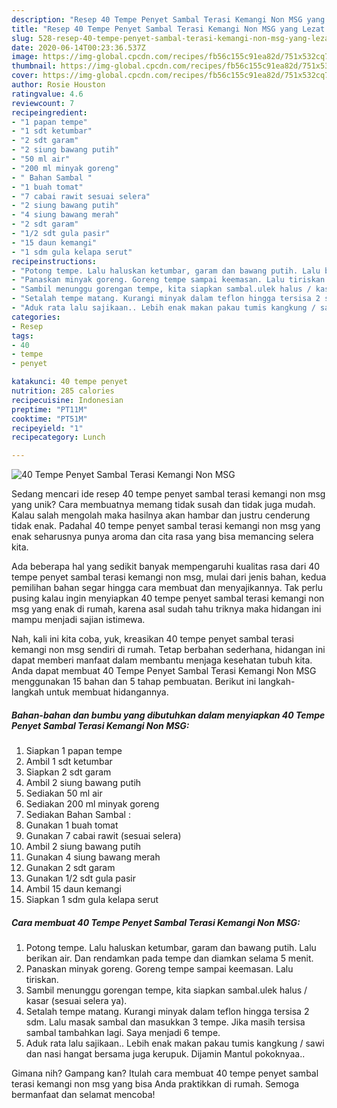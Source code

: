 ```yaml
---
description: "Resep 40 Tempe Penyet Sambal Terasi Kemangi Non MSG yang Lezat Sekali"
title: "Resep 40 Tempe Penyet Sambal Terasi Kemangi Non MSG yang Lezat Sekali"
slug: 528-resep-40-tempe-penyet-sambal-terasi-kemangi-non-msg-yang-lezat-sekali
date: 2020-06-14T00:23:36.537Z
image: https://img-global.cpcdn.com/recipes/fb56c155c91ea82d/751x532cq70/40-tempe-penyet-sambal-terasi-kemangi-non-msg-foto-resep-utama.jpg
thumbnail: https://img-global.cpcdn.com/recipes/fb56c155c91ea82d/751x532cq70/40-tempe-penyet-sambal-terasi-kemangi-non-msg-foto-resep-utama.jpg
cover: https://img-global.cpcdn.com/recipes/fb56c155c91ea82d/751x532cq70/40-tempe-penyet-sambal-terasi-kemangi-non-msg-foto-resep-utama.jpg
author: Rosie Houston
ratingvalue: 4.6
reviewcount: 7
recipeingredient:
- "1 papan tempe"
- "1 sdt ketumbar"
- "2 sdt garam"
- "2 siung bawang putih"
- "50 ml air"
- "200 ml minyak goreng"
- " Bahan Sambal "
- "1 buah tomat"
- "7 cabai rawit sesuai selera"
- "2 siung bawang putih"
- "4 siung bawang merah"
- "2 sdt garam"
- "1/2 sdt gula pasir"
- "15 daun kemangi"
- "1 sdm gula kelapa serut"
recipeinstructions:
- "Potong tempe. Lalu haluskan ketumbar, garam dan bawang putih. Lalu berikan air. Dan rendamkan pada tempe dan diamkan selama 5 menit."
- "Panaskan minyak goreng. Goreng tempe sampai keemasan. Lalu tiriskan."
- "Sambil menunggu gorengan tempe, kita siapkan sambal.ulek halus / kasar (sesuai selera ya)."
- "Setalah tempe matang. Kurangi minyak dalam teflon hingga tersisa 2 sdm. Lalu masak sambal dan masukkan 3 tempe. Jika masih tersisa sambal tambahkan lagi. Saya menjadi 6 tempe."
- "Aduk rata lalu sajikaan.. Lebih enak makan pakau tumis kangkung / sawi dan nasi hangat bersama juga kerupuk. Dijamin Mantul pokoknyaa.."
categories:
- Resep
tags:
- 40
- tempe
- penyet

katakunci: 40 tempe penyet 
nutrition: 285 calories
recipecuisine: Indonesian
preptime: "PT11M"
cooktime: "PT51M"
recipeyield: "1"
recipecategory: Lunch

---
```



![40 Tempe Penyet Sambal Terasi Kemangi Non MSG](https://img-global.cpcdn.com/recipes/fb56c155c91ea82d/751x532cq70/40-tempe-penyet-sambal-terasi-kemangi-non-msg-foto-resep-utama.jpg)

Sedang mencari ide resep 40 tempe penyet sambal terasi kemangi non msg yang unik? Cara membuatnya memang tidak susah dan tidak juga mudah. Kalau salah mengolah maka hasilnya akan hambar dan justru cenderung tidak enak. Padahal 40 tempe penyet sambal terasi kemangi non msg yang enak seharusnya punya aroma dan cita rasa yang bisa memancing selera kita.



Ada beberapa hal yang sedikit banyak mempengaruhi kualitas rasa dari 40 tempe penyet sambal terasi kemangi non msg, mulai dari jenis bahan, kedua pemilihan bahan segar hingga cara membuat dan menyajikannya. Tak perlu pusing kalau ingin menyiapkan 40 tempe penyet sambal terasi kemangi non msg yang enak di rumah, karena asal sudah tahu triknya maka hidangan ini mampu menjadi sajian istimewa.


Nah, kali ini kita coba, yuk, kreasikan 40 tempe penyet sambal terasi kemangi non msg sendiri di rumah. Tetap berbahan sederhana, hidangan ini dapat memberi manfaat dalam membantu menjaga kesehatan tubuh kita. Anda dapat membuat 40 Tempe Penyet Sambal Terasi Kemangi Non MSG menggunakan 15 bahan dan 5 tahap pembuatan. Berikut ini langkah-langkah untuk membuat hidangannya.

<!--inarticleads1-->

##### Bahan-bahan dan bumbu yang dibutuhkan dalam menyiapkan 40 Tempe Penyet Sambal Terasi Kemangi Non MSG:

1. Siapkan 1 papan tempe
1. Ambil 1 sdt ketumbar
1. Siapkan 2 sdt garam
1. Ambil 2 siung bawang putih
1. Sediakan 50 ml air
1. Sediakan 200 ml minyak goreng
1. Sediakan  Bahan Sambal :
1. Gunakan 1 buah tomat
1. Gunakan 7 cabai rawit (sesuai selera)
1. Ambil 2 siung bawang putih
1. Gunakan 4 siung bawang merah
1. Gunakan 2 sdt garam
1. Gunakan 1/2 sdt gula pasir
1. Ambil 15 daun kemangi
1. Siapkan 1 sdm gula kelapa serut




<!--inarticleads2-->

##### Cara membuat 40 Tempe Penyet Sambal Terasi Kemangi Non MSG:

1. Potong tempe. Lalu haluskan ketumbar, garam dan bawang putih. Lalu berikan air. Dan rendamkan pada tempe dan diamkan selama 5 menit.
1. Panaskan minyak goreng. Goreng tempe sampai keemasan. Lalu tiriskan.
1. Sambil menunggu gorengan tempe, kita siapkan sambal.ulek halus / kasar (sesuai selera ya).
1. Setalah tempe matang. Kurangi minyak dalam teflon hingga tersisa 2 sdm. Lalu masak sambal dan masukkan 3 tempe. Jika masih tersisa sambal tambahkan lagi. Saya menjadi 6 tempe.
1. Aduk rata lalu sajikaan.. Lebih enak makan pakau tumis kangkung / sawi dan nasi hangat bersama juga kerupuk. Dijamin Mantul pokoknyaa..




Gimana nih? Gampang kan? Itulah cara membuat 40 tempe penyet sambal terasi kemangi non msg yang bisa Anda praktikkan di rumah. Semoga bermanfaat dan selamat mencoba!

